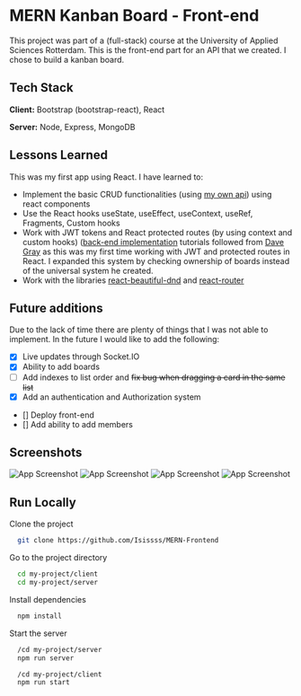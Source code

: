 
# MERN Kanban Board - Front-end

This project was part of a (full-stack) course at the University of Applied Sciences Rotterdam. This is the front-end part for an API that we created. I chose to build a kanban board. 
## Tech Stack

**Client:** Bootstrap (bootstrap-react), React 

**Server:** Node, Express, MongoDB


## Lessons Learned
This was my first app using React. I have learned to:
- Implement the basic CRUD functionalities (using [my own api](https://github.com/Isissss/MERN-backend)) using react components
- Use the React hooks useState, useEffect, useContext, useRef, Fragments, Custom hooks
- Work with JWT tokens and React protected routes (by using context and custom hooks) ([back-end implementation](https://github.com/Isissss/MERN-backend) tutorials followed from [Dave Gray](https://www.youtube.com/@DaveGrayTeachesCode) as this was my first time working with JWT and protected routes in React. I expanded this system by checking ownership of boards instead of the universal system he created.
- Work with the libraries [react-beautiful-dnd](https://github.com/atlassian/react-beautiful-dnd) and [react-router](https://reactrouter.com/en/main)
 

## Future additions
Due to the lack of time there are plenty of things that I was not able to implement. In the future I would like to add the following:
- [x] Live updates through Socket.IO 
- [X] Ability to add boards
- [ ] Add indexes to list order and ~~fix bug when dragging a card in the same list~~
- [X] Add an authentication and Authorization system
- [] Deploy front-end
- [] Add ability to add members
 
## Screenshots

![App Screenshot](https://i.imgur.com/C9E68Xp.png)
![App Screenshot](https://i.imgur.com/GvzDjWr.png)
![App Screenshot](https://i.imgur.com/PV9dxv6.png)
![App Screenshot](https://i.imgur.com/t0pmgmQ.png)
## Run Locally

Clone the project

```bash
  git clone https://github.com/Isissss/MERN-Frontend
```

Go to the project directory

```bash
  cd my-project/client
  cd my-project/server
```

Install dependencies

```bash
  npm install
```

Start the server

```bash
  /cd my-project/server
  npm run server

  /cd my-project/client
  npm run start
```

